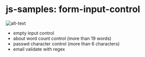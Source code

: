 # js-samples: form-input-control
![alt-text](https://dayininciftligi.com/githubImg/form.png)
- empty input control
- about word count control (more than 19 words)
- passwd character control (more than 6 characters)
- email validate with regex
